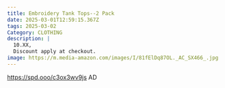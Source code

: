 ```yaml
---
title: Embroidery Tank Tops--2 Pack
date: 2025-03-01T12:59:15.367Z
tags: 2025-03-02
Category: CLOTHING
description: |
  10.XX,
  Discount apply at checkout.
image: https://m.media-amazon.com/images/I/81fElDq87OL._AC_SX466_.jpg
---
```

https://spd.ooo/c3ox3wv9js   AD